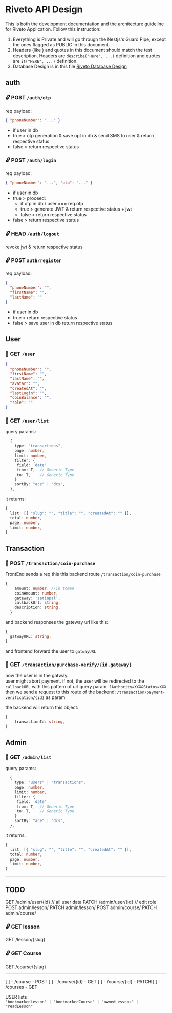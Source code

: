 # Riveto API Design

This is both the development documentation and the architecture guideline for Riveto Application. Follow this instruction:

1. Everything is Private and will go through the Nestjs's Guard Pipe, except the ones flagged as PUBLIC in this document.
2. Headers (like ) and quotes in this document should match the test description. Headers are `describe("Here", ...)` definition and quotes are `it("HERE", ...)` definition.
3. Database Design is in this file [Riveto Database Design](./db-design.md)

## auth

### 🔓 POST `/auth/otp`

req payload:

```json
{ "phoneNumber": "..." }
```

- if user in db
- true > otp generation & save opt in db & send SMS to user & return respective status
- false > return respective status

### 🔓 POST `/auth/login`

req payload:

```json
{ "phoneNumber": "...", "otp": "..." }
```

- if user in db
- true > proceed:
  - if otp in db / user === req.otp
  - true > generate JWT & return respective status + jwt
  - false > return respective status
- false > return respective status

### 🔓 HEAD `/auth/logout`

revoke jwt & return respective status

### 🔓 POST `auth/register`

req payload:

```json
{
  "phoneNumber": "",
  "firstName": "",
  "lastName": ""
}
```

- if user in db
- true > return respective status
- false > save user in db return respective status

## User

### 🔐 GET `/user`

```json
{
  "phoneNumber": "",
  "firstName": "",
  "lastName": "",
  "avatar": "",
  "createdAt": "",
  "lastLogin": "",
  "coinBalance": "",
  "role": ""
}
```

### 🔐 GET `/user/list`

query params:

```ts
  {
    type: "transactions",
    page: number,
    limit: number,
    filter: {
     field: 'date'
     from: T,  // Generic Type
     to: T,    // Generic Type
    }
    sortBy: "ace" | "dcs",
  },
```

it returns:

```ts
{
  list: [{ "slug": "", "title": "", "createdAt": "" }],
  total: number,
  page: number,
  limit: number,
}
```

## Transaction

### 🔐 POST `/transaction/coin-purchase`

FrontEnd sends a req this this backend route `/transaction/coin-purchase`

```ts
{
    amount: number, //in toman
    coinAmount: number,
    gateway: 'zatinpal',
    callbackUrl: string,
    description: string,
  }
```

and backend responses the gateway url like this:

```ts
{
  gatwayURL: string;
}
```

and frontend forward the user to `gatwayURL`

### 🔐 GET `/transaction/purchase-verify/{id,gateway}`

now the user is in the gatway.\
user might abort payment. if not, the user will be redirected to the `callbackURL` with this pattern of url query param: `?Authority=XXX&Status=XXX` then we send a request to this route of the backend: `/transaction/payment-verification/{id}` as param

the backend will return this object:

```ts
{
    transactionId: string,
}
```

## Admin

### 🔐 GET `/admin/list`

query params:

```ts
  {
    type: "users" | "transactions",
    page: number,
    limit: number,
    filter: {
     field: 'date'
     from: T,  // Generic Type
     to: T,    // Generic Type
    }
    sortBy: "ace" | "dcs",
  },
```

it returns:

```ts
{
  list: [{ "slug": "", "title": "", "createdAt": "" }],
  total: number,
  page: number,
  limit: number,
}
```

---

## TODO

GET /admin/user/{id} // all user data
PATCH /admin/user/{id} // edit role
POST admin/lesson/
PATCH admin/lesson/
POST admin/course/
PATCH admin/course/

### 🔓 GET lesson

GET /lesson/{slug}

### 🔓 GET Course

GET /course/{slug}

---

[ ] - /course - POST
[ ] - /course/{id} - GET
[ ] - /course/{id} - PATCH
[ ] - /courses - GET

USER lists\
`"bookmarkedLesson" | "bookmarkedCourse" | "ownedLessons" | "readLesson"`